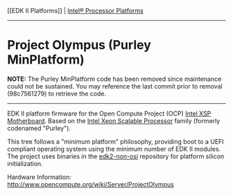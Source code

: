 [[EDK II Platforms]] | [Intel® Processor Platforms](https://github.com/tianocore/tianocore.github.io/wiki/EDK-II-Platforms#intel-processor-platforms)

***

# Project Olympus (Purley MinPlatform)

**NOTE:** The Purley MinPlatform code has been removed since maintenance could not be sustained. You may reference the last commit prior to removal (98c7561279) to retrieve the code.

***

EDK II platform firmware for the Open Compute Project (OCP) [Intel XSP Motherboard](http://www.opencompute.org/wiki/Server/ProjectOlympus#Project_Olympus_Server_Motherboards). Based on the [Intel Xeon Scalable Processor](https://ark.intel.com/products/series/125191/Intel-Xeon-Scalable-Processors) family (formerly codenamed "Purley").

This tree follows a "minimum platform" philosophy, providing boot to a UEFI compliant operating system using the minimum number of EDK II modules. The project uses binaries in the [edk2-non-osi](https://github.com/tianocore/edk2-non-osi.git) repository for platform silicon initialization.

Hardware Information: http://www.opencompute.org/wiki/Server/ProjectOlympus